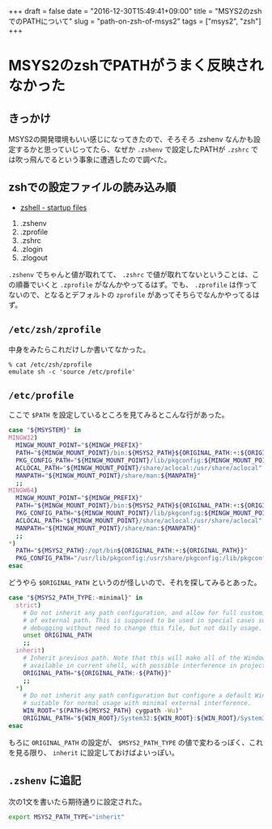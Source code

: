 +++
draft = false
date = "2016-12-30T15:49:41+09:00"
title = "MSYS2のzshでのPATHについて"
slug = "path-on-zsh-of-msys2"
tags = ["msys2", "zsh"]
+++

# MSYS2のzshでPATHがうまく反映されなかった
## きっかけ
MSYS2の開発環境もいい感じになってきたので、そろそろ .zshenv なんかも設定するかと思っていじってたら、なぜか `.zshenv` で設定したPATHが `.zshrc` では吹っ飛んでるという事象に遭遇したので調べた。

## zshでの設定ファイルの読み込み順

* [zshell - startup files](http://zsh.sourceforge.net/Intro/intro_3.html)

1. .zshenv
2. .zprofile
3. .zshrc
4. .zlogin
5. .zlogout

`.zshenv` でちゃんと値が取れてて、 `.zshrc` で値が取れてないということは、この順番でいくと `.zprofile` がなんかやってるはず。でも、 `.zprofile` は作ってないので、となるとデフォルトの `zprofile` があってそちらでなんかやってるはず。

## `/etc/zsh/zprofile`
中身をみたらこれだけしか書いてなかった。

```
% cat /etc/zsh/zprofile
emulate sh -c 'source /etc/profile'
```

## `/etc/profile`
ここで `$PATH` を設定しているところを見てみるとこんな行があった。

```bash
case "${MSYSTEM}" in                                                                       
MINGW32)                                                                                   
  MINGW_MOUNT_POINT="${MINGW_PREFIX}"                                                      
  PATH="${MINGW_MOUNT_POINT}/bin:${MSYS2_PATH}${ORIGINAL_PATH:+:${ORIGINAL_PATH}}"         
  PKG_CONFIG_PATH="${MINGW_MOUNT_POINT}/lib/pkgconfig:${MINGW_MOUNT_POINT}/share/pkgconfig"
  ACLOCAL_PATH="${MINGW_MOUNT_POINT}/share/aclocal:/usr/share/aclocal"                     
  MANPATH="${MINGW_MOUNT_POINT}/share/man:${MANPATH}"                                      
  ;;                                                                                       
MINGW64)                                                                                   
  MINGW_MOUNT_POINT="${MINGW_PREFIX}"                                                      
  PATH="${MINGW_MOUNT_POINT}/bin:${MSYS2_PATH}${ORIGINAL_PATH:+:${ORIGINAL_PATH}}"         
  PKG_CONFIG_PATH="${MINGW_MOUNT_POINT}/lib/pkgconfig:${MINGW_MOUNT_POINT}/share/pkgconfig"
  ACLOCAL_PATH="${MINGW_MOUNT_POINT}/share/aclocal:/usr/share/aclocal"                     
  MANPATH="${MINGW_MOUNT_POINT}/share/man:${MANPATH}"                                      
  ;;                                                                                       
*)                                                                                         
  PATH="${MSYS2_PATH}:/opt/bin${ORIGINAL_PATH:+:${ORIGINAL_PATH}}"                         
  PKG_CONFIG_PATH="/usr/lib/pkgconfig:/usr/share/pkgconfig:/lib/pkgconfig"                 
esac
```

どうやら `$ORIGINAL_PATH` というのが怪しいので、それを探してみるとあった。

```bash
case "${MSYS2_PATH_TYPE:-minimal}" in                                                                                      
  strict)                                                                                                                  
    # Do not inherit any path configuration, and allow for full customization                                              
    # of external path. This is supposed to be used in special cases such as                                               
    # debugging without need to change this file, but not daily usage.                                                     
    unset ORIGINAL_PATH                                                                                                    
    ;;                                                                                                                     
  inherit)                                                                                                                 
    # Inherit previous path. Note that this will make all of the Windows path                                              
    # available in current shell, with possible interference in project builds.                                            
    ORIGINAL_PATH="${ORIGINAL_PATH:-${PATH}}"                                                                              
    ;;                                                                                                                     
  *)                                                                                                                       
    # Do not inherit any path configuration but configure a default Windows path                                           
    # suitable for normal usage with minimal external interference.                                                        
    WIN_ROOT="$(PATH=${MSYS2_PATH} cygpath -Wu)"                                                                           
    ORIGINAL_PATH="${WIN_ROOT}/System32:${WIN_ROOT}:${WIN_ROOT}/System32/Wbem:${WIN_ROOT}/System32/WindowsPowerShell/v1.0/"
esac
```

もろに `ORIGINAL_PATH` の設定が、 `$MSYS2_PATH_TYPE` の値で変わるっぽく、これを見る限り、 `inherit` に設定しておけばよいっぽい。

## `.zshenv` に追記
次の1文を書いたら期待通りに設定された。

```bash
export MSYS2_PATH_TYPE="inherit"
```